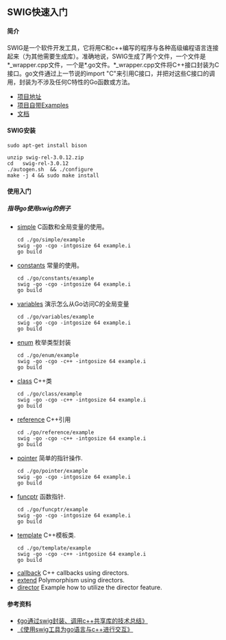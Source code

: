 ## SWIG快速入门
#### 简介
SWIG是一个软件开发工具，它将用C和c++编写的程序与各种高级编程语言连接起来（为其他需要生成库）。准确地说，SWIG生成了两个文件，一个文件是*_wrapper.cpp文件，一个是*.go文件。*_wrapper.cpp文件将C++接口封装为C接口。go文件通过上一节说的import "C"来引用C接口，并把对这些C接口的调用，封装为不涉及任何C特性的Go函数或方法。
+ [项目地址](https://github.com/swig/swig)
+ [项目自带Examples](https://github.com/swig/swig/tree/master/Examples)
+ [文档](http://www.swig.org/Doc3.0/Contents.html#Contents)

#### SWIG安装
```shell
sudo apt-get install bison 

unzip swig-rel-3.0.12.zip
cd   swig-rel-3.0.12
./autogen.sh  && ./configure
make -j 4 && sudo make install
```

#### 使用入门
##### 指导go使用swig的例子
+ [simple](./go/simple)  C函数和全局变量的使用。
    ```
    cd ./go/simple/example
    swig -go -cgo -intgosize 64 example.i   
    go build
    ```
+ [constants](./go/constants) 常量的使用。
    ```
    cd ./go/constants/example
    swig -go -cgo -intgosize 64 example.i   
    go build 
    ```
+ [variables](./go/variables) 演示怎么从Go访问C的全局变量
    ```
    cd ./go/variables/example
    swig -go -cgo -intgosize 64 example.i   
    go build
    ```
+ [enum](./go/enum) 枚举类型封装
    ```
    cd ./go/enum/example
    swig -go -cgo -c++ -intgosize 64 example.i  
    go build
    ```
+ [class](./go/class) C++类
    ```
    cd ./go/class/example
    swig -go -cgo -c++ -intgosize 64 example.i   
    go build
    ```
+ [reference](./go/reference) C++引用
    ```
    cd ./go/reference/example
    swig -go -cgo -c++ -intgosize 64 example.i   
    go build
    ```
+ [pointer](./go/pointer) 简单的指针操作.
    ```
    cd ./go/pointer/example
    swig -go -cgo -intgosize 64 example.i
    go build
    ```
+ [funcptr](./go/funcptr) 函数指针.
    ```
    cd ./go/funcptr/example
    swig -go -cgo -intgosize 64 example.i
    go build
    ```
+ [template](./go/template) C++模板类.
    ```
    cd ./go/template/example
    swig -go -cgo -c++ -intgosize 64 example.i
    go build
    ```
+ [callback](./go/callback) C++ callbacks using directors.
+ [extend](./go/extend) Polymorphism using directors.
+ [director](./go/director)  Example how to utilize the director feature.

#### 参考资料
+ [《go通过swig封装、调用c++共享库的技术总结》](https://www.cnblogs.com/terencezhou/p/10059156.html)
+ [《使用swig工具为go语言与c++进行交互》](https://www.cnblogs.com/dongc/p/6896850.html)